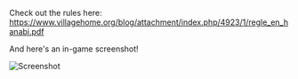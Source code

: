 Check out the rules here:
https://www.villagehome.org/blog/attachment/index.php/4923/1/regle_en_hanabi.pdf


And here's an in-game screenshot!

![Screenshot](http://i.imgur.com/IfpfhRO.png)

